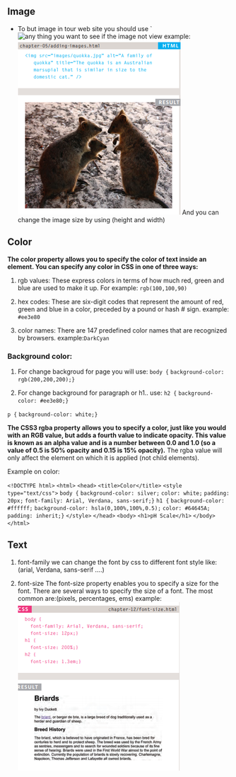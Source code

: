 ## Image
* To but image in tour web site you should use `<img src="page address" alt="any thing you want to see if the image not view" />
example:
![](img/img.PNG)
And you can change the image size by using (height and width)

## Color

  **The color property allows you to specify the color of text inside an element. You can specify any color in CSS in one of three ways:**

1. rgb values:
These express colors in terms of how much red, green and blue are used to make it up. For
example: `rgb(100,100,90)`


2. hex codes:
These are six-digit codes that represent the amount of red, green and blue in a color, preceded by a pound or hash # sign.
 example: `#ee3e80`

3. color names:
There are 147 predefined color names that are recognized by browsers.
 example:`DarkCyan`

### Background color:
1. For change backgroud for page you will use:
 `body {`
`background-color: rgb(200,200,200);}`
 
2. For change background for paragraph or h1.. use:
`h2 {`
`background-color: #ee3e80;}`

`p {`
`background-color: white;}`


**The CSS3 rgba property allows you to specify a color, just like you would with an RGB value, but adds a fourth value to indicate opacity. This value is known as an alpha value and is a number between 0.0 and 1.0 (so a value of 0.5 is 50% opacity and 0.15 is 15% opacity).**
 The rgba value will only affect the element on which it is applied (not child elements).

Example on color:


`<!DOCTYPE html>`
`<html>`
`<head>`
 `<title>Color</title>`
 `<style type="text/css">`
 `body {`
 `background-color: silver;`
 `color: white;`
 `padding: 20px;`
 `font-family: Arial, Verdana, sans-serif;}`
 `h1 {`
 `background-color: #ffffff;`
 `background-color: hsla(0,100%,100%,0.5);`
 `color: #64645A;`
 `padding: inherit;}`
 `</style>`
`</head>`
`<body>`
 `<h1>pH Scale</h1>`
`</body>`
`</html>`

## Text

1. font-family
we can change the font by css to different font style like:(arial, Verdana, sans-serif ....)

2. font-size 
The font-size property enables you to specify a size for the font. There are several ways to specify the size of a font. The most common are:(pixels, percentages, ems)
example:
![](img/Capture.PNG)
